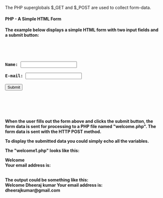 The PHP superglobals $_GET and $_POST are used to collect form-data.

<h4>PHP - A Simple HTML Form<h4>
The example below displays a simple HTML form with two input fields and a submit button:
<pre>
<html>
<body>

<form action="welcome1.php" method="POST">
Name: <input type="text" name="name"><br>
E-mail: <input type="text" name="email"><br>
<input type="submit">
</form>

</body>
</html>
</pre>

When the user fills out the form above and clicks the submit button, the form data is sent for processing to a PHP file named "welcome.php". The form data is sent with the HTTP POST method.

To display the submitted data you could simply echo all the variables.

The "welcome1.php" looks like this:
<br>

<html>
<body>

Welcome <?php echo $_POST["name"]; ?><br>
Your email address is: <?php echo $_POST["email"]; ?>

</body>
</html>

<br>
The output could be something like this:
<br>
Welcome Dheeraj kumar
Your email address is: dheerajkumar@gmail.com
